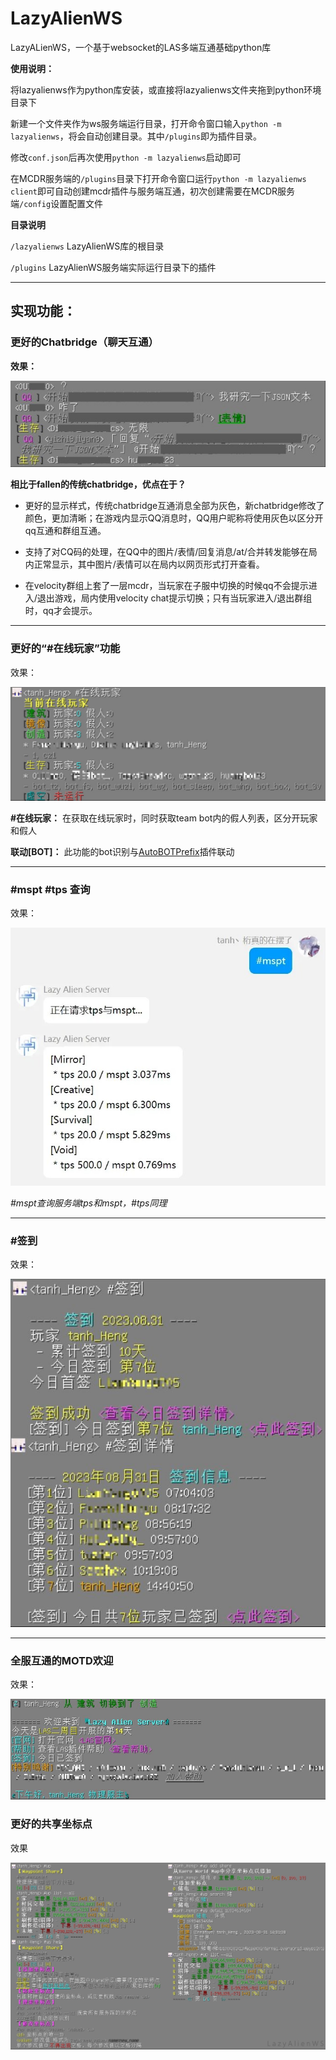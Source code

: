 # LazyAlienWS

LazyALienWS，一个基于websocket的LAS多端互通基础python库

**使用说明：**

将lazyalienws作为python库安装，或直接将lazyalienws文件夹拖到python环境目录下

新建一个文件夹作为ws服务端运行目录，打开命令窗口输入`python -m lazyalienws`，将会自动创建目录。其中`/plugins`即为插件目录。

修改`conf.json`后再次使用`python -m lazyalienws`启动即可

在MCDR服务端的`/plugins`目录下打开命令窗口运行`python -m lazyalienws client`即可自动创建mcdr插件与服务端互通，初次创建需要在MCDR服务端`/config`设置配置文件

**目录说明**

`/lazyalienws` LazyAlienWS库的根目录

`/plugins` LazyAlienWS服务端实际运行目录下的插件

---

## 实现功能：

### 更好的Chatbridge（聊天互通）

**效果：**

![example](lazyalienws-img/chatbridge.jpg)

**相比于fallen的传统chatbridge，优点在于？**

- 更好的显示样式，传统chatbridge互通消息全部为灰色，新chatbridge修改了颜色，更加清晰；在游戏内显示QQ消息时，QQ用户昵称将使用灰色以区分开qq互通和群组互通。

- 支持了对CQ码的处理，在QQ中的图片/表情/回复消息/at/合并转发能够在局内正常显示，其中图片/表情可以在局内以网页形式打开查看。

- 在velocity群组上套了一层mcdr，当玩家在子服中切换的时候qq不会提示进入/退出游戏，局内使用velocity chat提示切换；只有当玩家进入/退出群组时，qq才会提示。
---
### 更好的“#在线玩家”功能

效果：

![example](lazyalienws-img/online-players.jpg)

**#在线玩家：** 在获取在线玩家时，同时获取team bot内的假人列表，区分开玩家和假人

**联动[BOT]：** 此功能的bot识别与<a href="https://github.com/tanhHeng/AutoBOTPrefix">AutoBOTPrefix</a>插件联动

---

### #mspt #tps 查询

效果：

![example](lazyalienws-img/mspt.jpg)

*#mspt查询服务端tps和mspt，#tps同理*

---

### #签到

效果：

![example](lazyalienws-img/sign-in.jpg)

---

### 全服互通的MOTD欢迎

效果：

![example](lazyalienws-img/MOTD.jpg)

### 更好的共享坐标点

效果

![waypoints](lazyalienws-img/waypoints.jpg)

